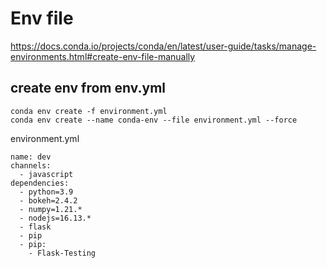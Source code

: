 # Env file
https://docs.conda.io/projects/conda/en/latest/user-guide/tasks/manage-environments.html#create-env-file-manually

## create env from env.yml
```
conda env create -f environment.yml
conda env create --name conda-env --file environment.yml --force
```

environment.yml
```
name: dev
channels:
  - javascript
dependencies:
  - python=3.9
  - bokeh=2.4.2
  - numpy=1.21.*
  - nodejs=16.13.*
  - flask
  - pip
  - pip:
    - Flask-Testing
```
